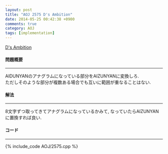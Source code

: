 ```yaml
---
layout: post
title: "AOJ 2575 D's Ambition"
date: 2014-05-25 00:42:38 +0900
comments: true
category: AOJ
tags: [implementation]
---
```


[D's Ambition](http://judge.u-aizu.ac.jp/onlinejudge/description.jsp?id=2575)

#### 問題概要

****

AIDUNYANのアナグラムになっている部分をAIZUNYANに変換しろ.  
ただしそのような部分が複数ある場合でも互いに範囲が重なることはない.

#### 解法

****

8文字ずつ取ってきてアナグラムになっているかみて, なっていたらAIZUNYANに置換すれば良い.

#### コード

****

{% include_code AOJ/2575.cpp %}

